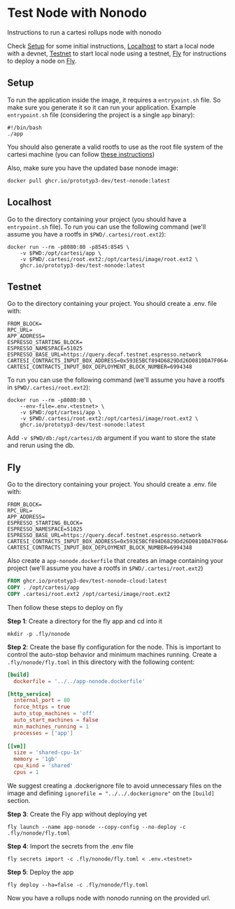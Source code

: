 # Test Node with Nonodo

Instructions to run a cartesi rollups node with nonodo

Check [Setup](#setup) for some initial instructions, [Localhost](#localhost) to start a local node with a devnet, [Testnet](#testnet) to start local node using a testnet, [Fly](#fly) for instructions to deploy a node on [Fly](https://fly.io/docs).

## Setup

To run the application inside the image, it requires a `entrypoint.sh` file. So make sure you generate it so it can run your application. Example `entrypoint.sh` file (considering the project is a single `app` binary):

```shell
#!/bin/bash
./app
```

You should also generate a valid rootfs to use as the root file system of the cartesi machine (you can follow [these instructions](/node/node.md#prepare-the-snapshot))

Also, make sure you have the updated base nonode image:

```shell
docker pull ghcr.io/prototyp3-dev/test-nonode:latest
```

## Localhost

Go to the directory containing your project (you should have a `entrypoint.sh` file). To run you can use the following command (we'll assume you have a rootfs in  `$PWD/.cartesi/root.ext2`):

```shell
docker run --rm -p8080:80 -p8545:8545 \
    -v $PWD:/opt/cartesi/app \
    -v $PWD/.cartesi/root.ext2:/opt/cartesi/image/root.ext2 \
    ghcr.io/prototyp3-dev/test-nonode:latest
```

## Testnet

Go to the directory containing your project. You should create a .env.<testnet> file with:

```shell
FROM_BLOCK=
RPC_URL=
APP_ADDRESS=
ESPRESSO_STARTING_BLOCK=
ESPRESSO_NAMESPACE=51025
ESPRESSO_BASE_URL=https://query.decaf.testnet.espresso.network
CARTESI_CONTRACTS_INPUT_BOX_ADDRESS=0x593E5BCf894D6829Dd26D0810DA7F064406aebB6
CARTESI_CONTRACTS_INPUT_BOX_DEPLOYMENT_BLOCK_NUMBER=6994348
```

To run you can use the following command (we'll assume you have a rootfs in `$PWD/.cartesi/root.ext2`):

```shell
docker run --rm -p8080:80 \
    --env-file=.env.<testnet> \
    -v $PWD:/opt/cartesi/app \
    -v $PWD/.cartesi/root.ext2:/opt/cartesi/image/root.ext2 \
    ghcr.io/prototyp3-dev/test-nonode:latest
```

Add `-v $PWD/db:/opt/cartesi/db` argument if you want to store the state and rerun using the db.

## Fly

Go to the directory containing your project. You should create a .env.<testnet> file with:

```shell
FROM_BLOCK=
RPC_URL=
APP_ADDRESS=
ESPRESSO_STARTING_BLOCK=
ESPRESSO_NAMESPACE=51025
ESPRESSO_BASE_URL=https://query.decaf.testnet.espresso.network
CARTESI_CONTRACTS_INPUT_BOX_ADDRESS=0x593E5BCf894D6829Dd26D0810DA7F064406aebB6
CARTESI_CONTRACTS_INPUT_BOX_DEPLOYMENT_BLOCK_NUMBER=6994348
```

Also create a `app-nonode.dockerfile` that creates an image containing your project (we'll assume you have a rootfs in `$PWD/.cartesi/root.ext2`)

```Dockerfile
FROM ghcr.io/prototyp3-dev/test-nonode-cloud:latest
COPY . /opt/cartesi/app
COPY .cartesi/root.ext2 /opt/cartesi/image/root.ext2
```

Then follow these steps to deploy on fly

**Step 1**: Create a directory for the fly app and cd into it

```shell
mkdir -p .fly/nonode
```

**Step 2**: Create the base fly configuration for the node. This is important to control the auto-stop behavior and minimum machines running. Create a `.fly/nonode/fly.toml` in this directory with the following content:

```toml
[build]
  dockerfile = '../../app-nonode.dockerfile'

[http_service]
  internal_port = 80
  force_https = true
  auto_stop_machines = 'off'
  auto_start_machines = false
  min_machines_running = 1
  processes = ['app']
 
[[vm]]
  size = 'shared-cpu-1x'
  memory = '1gb'
  cpu_kind = 'shared'
  cpus = 1
```

We suggest creating a .dockerignore file to avoid unnecessary files on the image and defining `ignorefile = "../../.dockerignore"` on the `[build]` section.

**Step 3**: Create the Fly app without deploying yet

```shell
fly launch --name app-nonode --copy-config --no-deploy -c .fly/nonode/fly.toml
```

**Step 4**: Import the secrets from the .env file

```shell
fly secrets import -c .fly/nonode/fly.toml < .env.<testnet>
```

**Step 5**: Deploy the app

```shell
fly deploy --ha=false -c .fly/nonode/fly.toml
```

Now you have a rollups node with nonodo running on the provided url.
